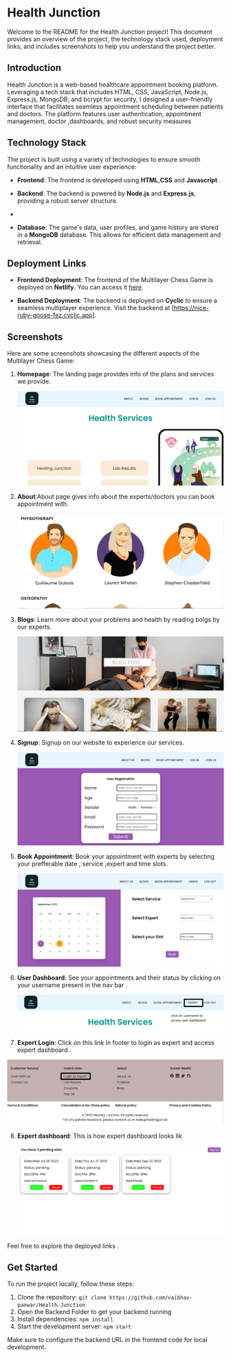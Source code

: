 # Health Junction

Welcome to the README for the Health Junction project! This document provides an overview of the project, the technology stack used, deployment links, and includes screenshots to help you understand the project better.

## Introduction

Health Junction is a web-based healthcare appointment booking platform. Leveraging a tech stack that includes HTML, CSS, JavaScript, Node.js, Express.js, MongoDB, and bcrypt for security, I designed a user-friendly interface that facilitates seamless appointment scheduling between patients and doctors. The platform features user authentication, appointment management, doctor ,dashboards, and robust security measures

## Technology Stack

The project is built using a variety of technologies to ensure smooth functionality and an intuitive user experience:

- **Frontend**: The frontend is developed using **HTML**,**CSS** and **Javascript** . 

- **Backend**: The backend is powered by **Node.js** and **Express.js**, providing a robust server structure.
- 
- **Database**: The game's data, user profiles, and game history are stored in a **MongoDB** database. This allows for efficient data management and retrieval.

## Deployment Links

- **Frontend Deployment**: The frontend of the Multilayer Chess Game is deployed on **Netlify**. You can access it [here](https://health-junction07.netlify.app/index.html).

- **Backend Deployment**: The backend is deployed on **Cyclic** to ensure a seamless multiplayer experience. Visit the backend at [https://nice-ruby-goose-fez.cyclic.app].

## Screenshots

Here are some screenshots showcasing the different aspects of the Multilayer Chess Game:

1. **Homepage**: The landing page provides info of the plans and services we provide.

   ![Homepage](Screenshots/homepage.PNG)

2. **About**:About page gives info about the experts/doctors you can book appointment with.

   ![About](Screenshots/about.PNG)

3. **Blogs**: Learn more about your problems and health by reading bolgs by our experts.

   ![Blogs](Screenshots/blogs.PNG)

4. **Signup**: Signup on our website to experience our services.

   ![Signup](Screenshots/signup.PNG)

5. **Book Appointment**: Book your appointment with experts by selecting your prefferable date , service ,expert and time slots.

   ![Book Appointment](Screenshots/bookappointment.PNG)

6. **User Dashboard**: See your appointments and their status by clicking on your username present in the nav bar .

   ![User Dashboard](Screenshots/userdashboard.PNG)

7.  **Expert Login**: Click on this link in footer to login as expert and access expert dashboard .

   ![Expert Login](Screenshots/expertlogin.PNG)

8. **Expert dashboard**: This is how expert dashboard looks lik

   ![Expert Dashboard](Screenshots/expertdashboard.PNG)
   

Feel free to explore the deployed links .

## Get Started

To run the project locally, follow these steps:

1. Clone the repository: `git clone https://github.com/vaibhav-panwar/Health-Junction`
2. Open the Backend Folder to get your backend running
3. Install dependencies: `npm install`
4. Start the development server: `npm start`

Make sure to configure the backend URL in the frontend code for local development.
